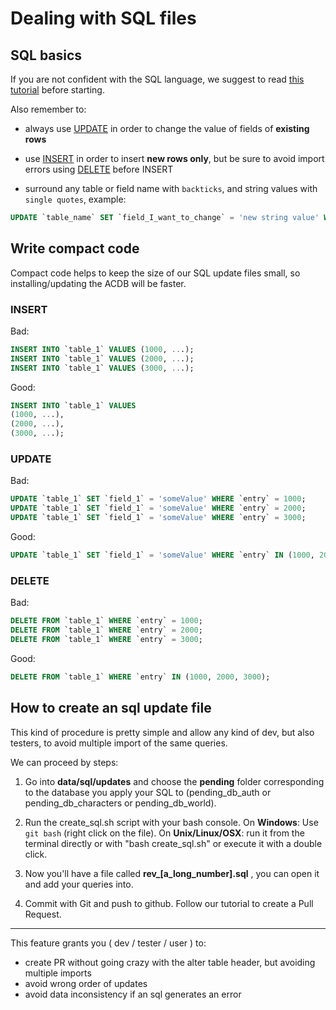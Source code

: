 # Dealing with SQL files

## SQL basics

If you are not confident with the SQL language, we suggest to read [this tutorial](http://www.w3schools.com/sql/default.asp) before starting.

Also remember to:

- always use [UPDATE](http://www.w3schools.com/sql/sql_update.asp) in order to change the value of fields of **existing rows**

- use [INSERT](http://www.w3schools.com/sql/sql_insert.asp) in order to insert **new rows only**, but be sure to avoid import errors using [DELETE](http://www.w3schools.com/sql/sql_delete.asp) before INSERT

- surround any table or field name with `backticks`, and string values with `single quotes`, example:

```sql
UPDATE `table_name` SET `field_I_want_to_change` = 'new string value' WHERE `entry` = 10 ;
```

## Write compact code

Compact code helps to keep the size of our SQL update files small, so installing/updating the ACDB will be faster.

### INSERT

Bad:

```sql
INSERT INTO `table_1` VALUES (1000, ...);
INSERT INTO `table_1` VALUES (2000, ...);
INSERT INTO `table_1` VALUES (3000, ...);
```


Good:

```sql
INSERT INTO `table_1` VALUES
(1000, ...),
(2000, ...),
(3000, ...);
```

### UPDATE

Bad:

```sql
UPDATE `table_1` SET `field_1` = 'someValue' WHERE `entry` = 1000;
UPDATE `table_1` SET `field_1` = 'someValue' WHERE `entry` = 2000;
UPDATE `table_1` SET `field_1` = 'someValue' WHERE `entry` = 3000;
```

Good:

```sql
UPDATE `table_1` SET `field_1` = 'someValue' WHERE `entry` IN (1000, 2000, 3000);
```

### DELETE

Bad:

```sql
DELETE FROM `table_1` WHERE `entry` = 1000;
DELETE FROM `table_1` WHERE `entry` = 2000;
DELETE FROM `table_1` WHERE `entry` = 3000;
```

Good:

```sql
DELETE FROM `table_1` WHERE `entry` IN (1000, 2000, 3000);
```

## How to create an sql update file

This kind of procedure is pretty simple and allow any kind of dev, but also testers, to avoid multiple import of the same queries.

We can proceed by steps:

1. Go into **data/sql/updates** and choose the **pending** folder corresponding to the database you apply your SQL to (pending_db_auth or pending_db_characters or pending_db_world).

2. Run the create_sql.sh script with your bash console. On **Windows**: Use `git bash` (right click on the file). On **Unix/Linux/OSX**: run it from the terminal directly or with "bash create_sql.sh" or execute it with a double click.

3. Now you'll have a file called **rev_[a_long_number].sql** , you can open it and add your queries into.

4. Commit with Git and push to github. Follow our tutorial to create a Pull Request.


--------
This feature grants you ( dev / tester / user ) to:

- create PR without going crazy with the alter table header, but avoiding multiple imports
- avoid wrong order of updates
- avoid data inconsistency if an sql generates an error
